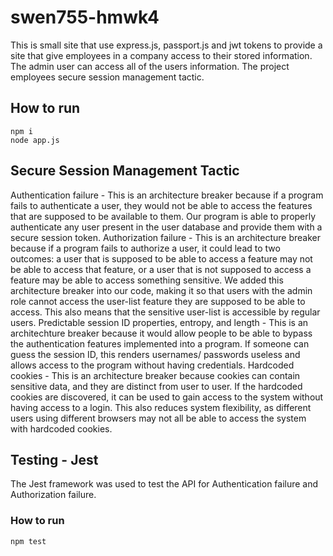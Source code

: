 # swen755-hmwk4
This is small site that use express.js, passport.js and jwt tokens to provide a site that give employees in a company access to their stored information. The admin user can access all of the users information. The project employees secure session management tactic.

## How to run
`npm i`<br>
`node app.js`

## Secure Session Management Tactic
Authentication failure - This is an architecture breaker because if a program fails to authenticate a user, they would not be able to access the features that are supposed to be available to them. Our program is able to properly authenticate any user present in the user database and provide them with a secure session token.
Authorization failure - This is an architecture breaker because if a program fails to authorize a user, it could lead to two outcomes: a user that is supposed to be able to access a feature may  not be able to access that feature, or a user that is not supposed to access a feature may be able to access something sensitive. We added this architecture breaker into our code, making it so that users with the admin role cannot access the user-list feature they are supposed to be able to access. This also means that the sensitive user-list is accessible by regular users.
Predictable session ID properties, entropy, and length - This is an architechture breaker because it would allow people to be able to bypass the authentication features implemented into a program. If someone can guess the session ID, this renders usernames/ passwords useless and allows access to the program without having credentials. 
Hardcoded cookies - This is an architecture breaker because cookies can contain sensitive data, and they are distinct from user to user. If the hardcoded cookies are discovered, it can be used to gain access to the system without having access to a login. This also reduces system flexibility, as different users using different browsers may not all be able to access the system with hardcoded cookies. 

## Testing - Jest
The Jest framework was used to test the API for Authentication failure and Authorization failure. 
### How to run
`npm test`
